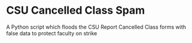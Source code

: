# CSU Cancelled Class Spam

A Python script which floods the CSU Report Cancelled Class forms with false data to protect faculty on strike
